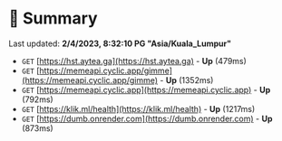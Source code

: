 # 📖 Summary
Last updated: **2/4/2023, 8:32:10 PG "Asia/Kuala_Lumpur"**

- `GET` [https://hst.aytea.ga](https://hst.aytea.ga) - **Up** (479ms)
- `GET` [https://memeapi.cyclic.app/gimme](https://memeapi.cyclic.app/gimme) - **Up** (1352ms)
- `GET` [https://memeapi.cyclic.app](https://memeapi.cyclic.app) - **Up** (792ms)
- `GET` [https://klik.ml/health](https://klik.ml/health) - **Up** (1217ms)
- `GET` [https://dumb.onrender.com](https://dumb.onrender.com) - **Up** (873ms)
